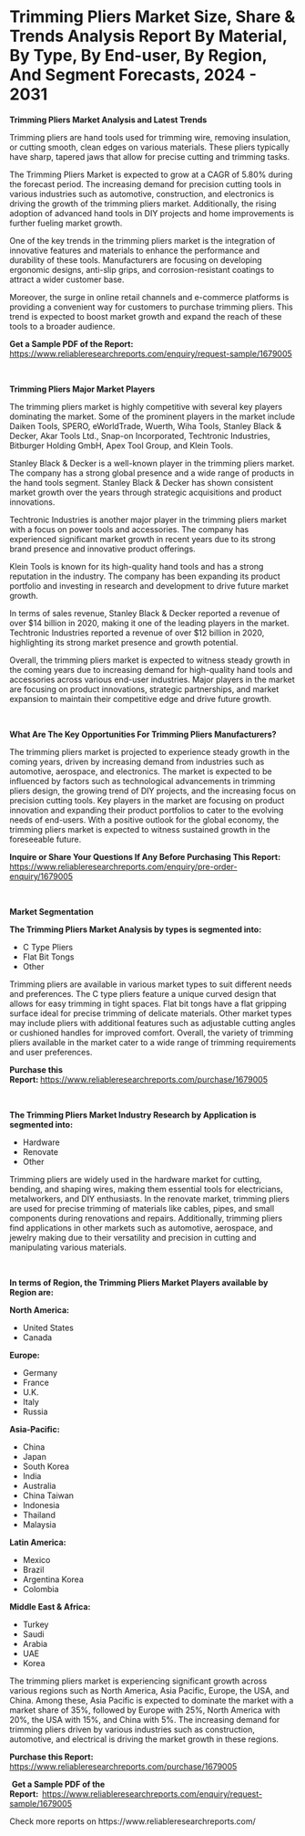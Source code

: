 <p><h1>Trimming Pliers Market Size, Share & Trends Analysis Report By Material, By Type, By End-user, By Region, And Segment Forecasts, 2024 - 2031</h1></p><p><strong>Trimming Pliers Market Analysis and Latest Trends</strong></p>
<p><p>Trimming pliers are hand tools used for trimming wire, removing insulation, or cutting smooth, clean edges on various materials. These pliers typically have sharp, tapered jaws that allow for precise cutting and trimming tasks.</p><p>The Trimming Pliers Market is expected to grow at a CAGR of 5.80% during the forecast period. The increasing demand for precision cutting tools in various industries such as automotive, construction, and electronics is driving the growth of the trimming pliers market. Additionally, the rising adoption of advanced hand tools in DIY projects and home improvements is further fueling market growth.</p><p>One of the key trends in the trimming pliers market is the integration of innovative features and materials to enhance the performance and durability of these tools. Manufacturers are focusing on developing ergonomic designs, anti-slip grips, and corrosion-resistant coatings to attract a wider customer base.</p><p>Moreover, the surge in online retail channels and e-commerce platforms is providing a convenient way for customers to purchase trimming pliers. This trend is expected to boost market growth and expand the reach of these tools to a broader audience.</p></p>
<p><strong>Get a Sample PDF of the Report:&nbsp;</strong> <a href="https://www.reliableresearchreports.com/enquiry/request-sample/1679005">https://www.reliableresearchreports.com/enquiry/request-sample/1679005</a></p>
<p>&nbsp;</p>
<p><strong>Trimming Pliers Major Market Players</strong></p>
<p><p>The trimming pliers market is highly competitive with several key players dominating the market. Some of the prominent players in the market include Daiken Tools, SPERO, eWorldTrade, Wuerth, Wiha Tools, Stanley Black & Decker, Akar Tools Ltd., Snap-on Incorporated, Techtronic Industries, Bitburger Holding GmbH, Apex Tool Group, and Klein Tools.</p><p>Stanley Black & Decker is a well-known player in the trimming pliers market. The company has a strong global presence and a wide range of products in the hand tools segment. Stanley Black & Decker has shown consistent market growth over the years through strategic acquisitions and product innovations.</p><p>Techtronic Industries is another major player in the trimming pliers market with a focus on power tools and accessories. The company has experienced significant market growth in recent years due to its strong brand presence and innovative product offerings.</p><p>Klein Tools is known for its high-quality hand tools and has a strong reputation in the industry. The company has been expanding its product portfolio and investing in research and development to drive future market growth.</p><p>In terms of sales revenue, Stanley Black & Decker reported a revenue of over $14 billion in 2020, making it one of the leading players in the market. Techtronic Industries reported a revenue of over $12 billion in 2020, highlighting its strong market presence and growth potential.</p><p>Overall, the trimming pliers market is expected to witness steady growth in the coming years due to increasing demand for high-quality hand tools and accessories across various end-user industries. Major players in the market are focusing on product innovations, strategic partnerships, and market expansion to maintain their competitive edge and drive future growth.</p></p>
<p>&nbsp;</p>
<p><strong>What Are The Key Opportunities For Trimming Pliers Manufacturers?</strong></p>
<p><p>The trimming pliers market is projected to experience steady growth in the coming years, driven by increasing demand from industries such as automotive, aerospace, and electronics. The market is expected to be influenced by factors such as technological advancements in trimming pliers design, the growing trend of DIY projects, and the increasing focus on precision cutting tools. Key players in the market are focusing on product innovation and expanding their product portfolios to cater to the evolving needs of end-users. With a positive outlook for the global economy, the trimming pliers market is expected to witness sustained growth in the foreseeable future.</p></p>
<p><strong>Inquire or Share Your Questions If Any Before Purchasing This Report:</strong> <a href="https://www.reliableresearchreports.com/enquiry/pre-order-enquiry/1679005">https://www.reliableresearchreports.com/enquiry/pre-order-enquiry/1679005</a></p>
<p>&nbsp;</p>
<p><strong>Market Segmentation</strong></p>
<p><strong>The Trimming Pliers Market Analysis by types is segmented into:</strong></p>
<p><ul><li>C Type Pliers</li><li>Flat Bit Tongs</li><li>Other</li></ul></p>
<p><p>Trimming pliers are available in various market types to suit different needs and preferences. The C type pliers feature a unique curved design that allows for easy trimming in tight spaces. Flat bit tongs have a flat gripping surface ideal for precise trimming of delicate materials. Other market types may include pliers with additional features such as adjustable cutting angles or cushioned handles for improved comfort. Overall, the variety of trimming pliers available in the market cater to a wide range of trimming requirements and user preferences.</p></p>
<p><strong>Purchase this Report:&nbsp;</strong><a href="https://www.reliableresearchreports.com/purchase/1679005">https://www.reliableresearchreports.com/purchase/1679005</a></p>
<p>&nbsp;</p>
<p><strong>The Trimming Pliers Market Industry Research by Application is segmented into:</strong></p>
<p><ul><li>Hardware</li><li>Renovate</li><li>Other</li></ul></p>
<p><p>Trimming pliers are widely used in the hardware market for cutting, bending, and shaping wires, making them essential tools for electricians, metalworkers, and DIY enthusiasts. In the renovate market, trimming pliers are used for precise trimming of materials like cables, pipes, and small components during renovations and repairs. Additionally, trimming pliers find applications in other markets such as automotive, aerospace, and jewelry making due to their versatility and precision in cutting and manipulating various materials.</p></p>
<p>&nbsp;</p>
<p><strong>In terms of Region, the Trimming Pliers Market Players available by Region are:</strong></p>
<p>
    <p> <strong> North America: </strong>
        <ul>
            <li>United States</li>
            <li>Canada</li>
        </ul>
        </p> 
    <p> <strong> Europe: </strong>
        <ul>
            <li>Germany</li>
            <li>France</li>
            <li>U.K.</li>
            <li>Italy</li>
            <li>Russia</li>
        </ul>
        </p> 
    <p> <strong> Asia-Pacific: </strong>
        <ul>
            <li>China</li>
            <li>Japan</li>
            <li>South Korea</li>
            <li>India</li>
            <li>Australia</li>
            <li>China Taiwan</li>
            <li>Indonesia</li>
            <li>Thailand</li>
            <li>Malaysia</li>
        </ul>
        </p> 
    <p> <strong> Latin America: </strong>
        <ul>
            <li>Mexico</li>
            <li>Brazil</li>
            <li>Argentina Korea</li>
            <li>Colombia</li>
        </ul>
        </p> 
    <p> <strong> Middle East & Africa: </strong>
        <ul>
            <li>Turkey</li>
            <li>Saudi</li>
            <li>Arabia</li>
            <li>UAE</li>
            <li>Korea</li>
        </ul>
    </p>
    </p>
<p><p>The trimming pliers market is experiencing significant growth across various regions such as North America, Asia Pacific, Europe, the USA, and China. Among these, Asia Pacific is expected to dominate the market with a market share of 35%, followed by Europe with 25%, North America with 20%, the USA with 15%, and China with 5%. The increasing demand for trimming pliers driven by various industries such as construction, automotive, and electrical is driving the market growth in these regions.</p></p>
<p><strong>Purchase this Report: </strong><a href="https://www.reliableresearchreports.com/purchase/1679005">https://www.reliableresearchreports.com/purchase/1679005</a></p>
<p>&nbsp;<strong>Get a Sample PDF of the Report:&nbsp;&nbsp;</strong><a href="https://www.reliableresearchreports.com/enquiry/request-sample/1679005">https://www.reliableresearchreports.com/enquiry/request-sample/1679005</a></p>
<p><strong></strong></p>
<p>Check more reports on https://www.reliableresearchreports.com/</p>